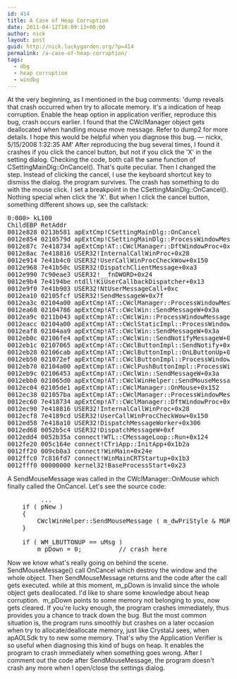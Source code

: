 ```yaml
---
id: 414
title: A Case of Heap Corruption
date: 2011-04-12T18:09:13+00:00
author: nick
layout: post
guid: http://nick.luckygarden.org/?p=414
permalink: /a-case-of-heap-corruption/
tags:
  - dbg
  - heap corruption
  - windbg
---
```

At the very beginning, as I mentioned in the bug comments:
'dump reveals that crash occurred when try to allocate memory. it's a indication of heap corruption. Enable the heap option in application verifier, reproduce this bug, crash occurs earlier. I found that the CWclManager object gets deallocated when handling mouse move message. Refer to dump2 for more details. I hope this would be helpful when you diagnose this bug. &#8212; nickx, 5/15/2008 1:32:35 AM'
After reproducing the bug several times, I found it crashes if you click the cancel button, but not if you click the 'X' in the setting dialog. Checking the code, both call the same function of CSettingMainDlg::OnCancel(). That's quite peculiar. Then I changed the step.
Instead of clicking the cancel, I use the keyboard shortcut key to dismiss the dialog. the program survives. The crash has something to do with the mouse click. I set a breakpoint in the CSettingMainDlg::OnCancel(). Nothing special when click the 'X'. But when I click the cancel button, something different shows up, see the callstack:
<pre>0:000> kL100
ChildEBP RetAddr  
0012e828 0213b581 apExtCmp!CSettingMainDlg::OnCancel
0012e854 0210579d apExtCmp!CSettingMainDlg::ProcessWindowMessage+0x103
0012e87c 7e418734 apExtCmp!AT::CWclManager::DftWindowProc+0x2c
0012e8ac 7e418816 USER32!InternalCallWinProc+0x28
0012e914 7e41b4c0 USER32!UserCallWinProcCheckWow+0x150
0012e968 7e41b50c USER32!DispatchClientMessage+0xa3
0012e990 7c90eae3 USER32!__fnDWORD+0x24
0012e9b4 7e4194be ntdll!KiUserCallbackDispatcher+0x13
0012e9f0 7e41b903 USER32!NtUserMessageCall+0xc
0012ea10 02105fcf USER32!SendMessageW+0x7f
0012ea3c 02104a00 apExtCmp!AT::CWclManager::ProcessWindowMessage+0x99
0012ea68 02104786 apExtCmp!AT::CWclWin::SendMessageW+0x3a
0012ea9c 0211b043 apExtCmp!AT::CWclWin::ProcessWindowMessage+0x3bf
0012eacc 02104a00 apExtCmp!AT::CWclStaticImpl::ProcessWindowMessage+0x75
0012eaf8 02104aa9 apExtCmp!AT::CWclWin::SendMessageW+0x3a
0012eb0c 02106fe4 apExtCmp!AT::CWclWin::SendNotifyMessageW+0x32
0012eb1c 02107065 apExtCmp!AT::CWclButtonImpl::SendNotify+0x1a
0012eb28 02106cab apExtCmp!AT::CWclButtonImpl::OnLButtonUp+0x48
0012eb50 021072ef apExtCmp!AT::CWclButtonImpl::ProcessWindowMessage+0x6a
0012eb70 02104a00 apExtCmp!AT::CWclPushButtonImpl::ProcessWindowMessage+0x44
0012eb9c 02106453 apExtCmp!AT::CWclWin::SendMessageW+0x3a
0012ebb0 021065d0 apExtCmp!AT::CWclWinHelper::SendMouseMessage+0x6a  
0012ec04 02105de1 apExtCmp!AT::CWclManager::OnMouse+0x152            // here it is
0012ec38 021057ba apExtCmp!AT::CWclManager::ProcessWindowMessage+0x2e5
0012ec60 7e418734 apExtCmp!AT::CWclManager::DftWindowProc+0x49
0012ec90 7e418816 USER32!InternalCallWinProc+0x28
0012ecf8 7e4189cd USER32!UserCallWinProcCheckWow+0x150
0012ed58 7e418a10 USER32!DispatchMessageWorker+0x306
0012ed68 0052b5c4 USER32!DispatchMessageW+0xf
0012edd4 0052b35a connect!WTL::CMessageLoop::Run+0x124
0012fe20 005c164e connect!CTriApp::InitApp+0x1b2a
0012ff20 009cb0a3 connect!WinMain+0x24e
0012ffc0 7c816fd7 connect!WinMainCRTStartup+0x1b3
0012fff0 00000000 kernel32!BaseProcessStart+0x23</pre>
 
A SendMouseMessage was called in the CWclManager::OnMouse which finally called the OnCancel. Let's see the source code:
<pre>         ...
    if ( pNew )
    {
        CWclWinHelper::SendMouseMessage ( m_dwPriStyle & MGR_PRI_NCHITID, pNew, uMsg, wParam, lParam );
    }

    if ( WM_LBUTTONUP == uMsg )
        m_pDown = 0;          // crash here</pre>
 
Now we know what's really going on behind the scene. SendMouseMessage() call OnCancel which destroy the window and the whole object. Then SendMouseMessage returns and the code after the call gets executed. while at this moment, m_pDown is invalid since the whole object gets deallocated.
I'd like to share some knowledge about heap corruption.  m_pDown points to some memory not belonging to you, now gets cleared. If you're lucky enough, the program crashes immediately, thus provides you a chance to track down the bug. But the most common situation is, the program runs smoothly but crashes on a later occasion when try to allocate/deallocate memory, just like CrystalJ sees, when apAOLSdk try to new some memory. That's why the Application Verifier is so useful when diagnosing this kind of bugs on heap. It enables the program to crash immediately when something goes wrong.
After I comment out the code after SendMouseMessage, the program doesn't crash any more when I open/close the settings dialog.
 
